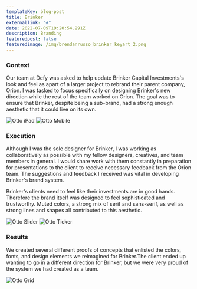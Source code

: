 ```yaml
---
templateKey: blog-post
title: Brinker
externallink: "#"
date: 2022-07-09T19:20:54.291Z
description: Branding
featuredpost: false
featuredimage: /img/brendanrusso_brinker_keyart_2.png
---
```

### Context

Our team at Defy was asked to help update Brinker Capital Investments's look and feel as apart of a larger project to rebrand their parent company, Orion. I was tasked to focus specifically on designing Brinker's new direction while the rest of the team worked on Orion. The goal was to ensure that Brinker, despite being a sub-brand, had a strong enough aesthetic that it could live on its own.


<div> 

<img src="//a.storyblok.com/f/52110/7111x4000/e441891293/brendanrusso_otto_ipad.jpg" alt="Otto iPad">
<img src="//a.storyblok.com/f/52110/5333x3000/cbdd8a11a6/brendanrusso_otto_mobile.jpg" alt="Otto Mobile">

</div>

### Execution

Although I was the sole designer for Brinker, I was working as collaboratively as possible with my fellow designers, creatives, and team members in general. I would share work with them constantly in preparation for presentations to the client to receive necessary feedback from the Orion team. The suggestions and feedback I received was vital in developing Brinker's brand system. 

Brinker's clients need to feel like their investments are in good hands. Therefore the brand itself was designed to feel sophisticated and trustworthy. Muted colors, a strong mix of serif and sans-serif, as well as strong lines and shapes all contributed to this aesthetic. 

<div> 

<img src="//a.storyblok.com/f/52110/960x540/d8c961bbab/brendanrusso_otto_slider.gif" alt="Otto Slider">
<img src="//a.storyblok.com/f/52110/960x540/6d9b143c88/brendanrusso_otto_ticker.gif" alt="Otto Ticker">

</div>

### Results

We created several different proofs of concepts that enlisted the colors, fonts, and design elements we reimagined for Brinker.The client ended up wanting to go in a different direction for Brinker, but we were very proud of the system we had created as a team. 

<div> 

<img src="//a.storyblok.com/f/52110/6222x3500/b87cde7bbe/brendanrusso_otto_grid.jpg" alt="Otto Grid">

</div>